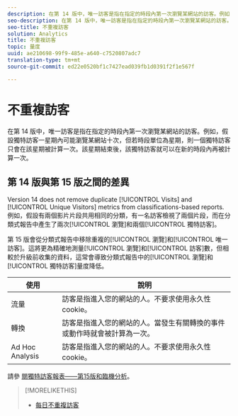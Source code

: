 ```yaml
---
description: 在第 14 版中，唯一訪客是指在指定的時段內第一次瀏覽某網站的訪客。例如，假設獨特訪客一星期內可能瀏覽某網站十次，但若時段單位為星期，則一個獨特訪客只會在該星期被計算一次。該星期結束後，該獨特訪客就可以在新的時段內再被計算一次。
seo-description: 在第 14 版中，唯一訪客是指在指定的時段內第一次瀏覽某網站的訪客。例如，假設獨特訪客一星期內可能瀏覽某網站十次，但若時段單位為星期，則一個獨特訪客只會在該星期被計算一次。該星期結束後，該獨特訪客就可以在新的時段內再被計算一次。
seo-title: 不重複訪客
solution: Analytics
title: 不重複訪客
topic: 量度
uuid: ae210698-99f9-485e-a640-c7520807adc7
translation-type: tm+mt
source-git-commit: ed22e0520bf1c7427ead039fb1d0391f2f1e567f

---
```



# 不重複訪客

在第 14 版中，唯一訪客是指在指定的時段內第一次瀏覽某網站的訪客。例如，假設獨特訪客一星期內可能瀏覽某網站十次，但若時段單位為星期，則一個獨特訪客只會在該星期被計算一次。該星期結束後，該獨特訪客就可以在新的時段內再被計算一次。

## 第 14 版與第 15 版之間的差異

Version 14 does not remove duplicate [!UICONTROL Visits] and [!UICONTROL Unique Visitors] metrics from classifications-based reports. 例如，假設有兩個影片片段共用相同的分類，有一名訪客檢視了兩個片段，而在分類式報告中產生了兩次[!UICONTROL 瀏覽]和兩個[!UICONTROL 獨特訪客]。

第 15 版會從分類式報告中移除重複的[!UICONTROL 瀏覽]和[!UICONTROL 唯一訪客]。這將更為精確地測量[!UICONTROL 瀏覽]和[!UICONTROL 訪客]數，但相較於升級前收集的資料，這常會導致分類式報告中的[!UICONTROL 瀏覽]和[!UICONTROL 獨特訪客]量度降低。

| 使用 | 說明 |
|---|---|
| 流量 | 訪客是指進入您的網站的人。不要求使用永久性 cookie。 |
| 轉換 | 訪客是指進入您的網站的人。當發生有關轉換的事件或動作時就會被計算為一次。 |
| Ad Hoc Analysis | 訪客是指進入您的網站的人。不要求使用永久性 cookie。 |

請參 [閱獨特訪客報表——第15版和臨機分析](../../../components/c-variables/dimensionslist/reports-unique-visitors-v15-dsc.md#concept_877141D6D1E743DA9FAB41C72A8121C7)。

>[!MORELIKETHIS]
>
>* [每日不重複訪客](/help/components/c-variables/c-metrics/metrics-daily-unique-visitors.md)

